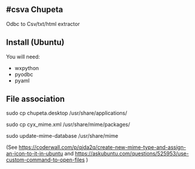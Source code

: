 #csva
Chupeta
-------

Odbc to Csv/txt/html extractor

Install (Ubuntu)
----------------

You will need:
* wxpython
* pyodbc 
* pyaml

File association
----------------

sudo cp chupeta.desktop /usr/share/applications/

sudo cp cyx_mime.xml /usr/share/mime/packages/

sudo update-mime-database /usr/share/mime

(See https://coderwall.com/p/qjda2q/create-new-mime-type-and-assign-an-icon-to-it-in-ubuntu
 and https://askubuntu.com/questions/525953/use-custom-command-to-open-files
)
 
